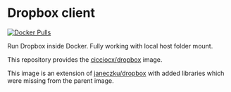 # Dropbox client

[![Docker Pulls](https://img.shields.io/docker/pulls/cicciocx/dropbox.svg?maxAge=2592000)][hub]

[hub]: https://hub.docker.com/r/cicciocx/dropbox/

Run Dropbox inside Docker. Fully working with local host folder mount.

This repository provides the [cicciocx/dropbox](https://registry.hub.docker.com/u/cicciocx/dropbox/) image.

This image is an extension of [janeczku/dropbox](https://hub.docker.com/r/janeczku/dropbox/) with added libraries which were missing from the parent image.
